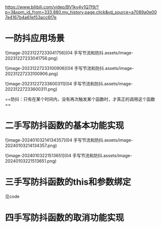 https://www.bilibili.com/video/BV1ky4y1Q7f9/?p=3&spm_id_from=333.880.my_history.page.click&vd_source=a7089a0e007e4167b4a61ef53acc6f7e

# 一防抖应用场景

![image-20231227233041756](04 手写节流和防抖.assets/image-20231227233041756.png)





![image-20231227233100906](04 手写节流和防抖.assets/image-20231227233100906.png)







![image-20231227233600311](04 手写节流和防抖.assets/image-20231227233600311.png)







==防抖：只有在某个时间内，没有再次触发某个函数时，才真正的调用这个函数==

# 二手写防抖函数的基本功能实现

![image-20240103214134357](04 手写节流和防抖.assets/image-20240103214134357.png)

![image-20240103221513651](04 手写节流和防抖.assets/image-20240103221513651.png)





# 三手写防抖函数的this和参数绑定

见code

# 四手写防抖函数的取消功能实现











































  